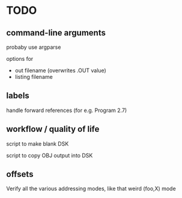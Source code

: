 TODO
====================


command-line arguments
----------------------------------------
probaby use argparse

options for
 - out filename (overwrites .OUT value)
 - listing filename


labels
----------------------------------------
handle forward references (for e.g. Program 2.7)


workflow / quality of life
----------------------------------------
script to make blank DSK

script to copy OBJ output into DSK


offsets
----------------------------------------
Verify all the various addressing modes, like that weird (foo,X) mode

